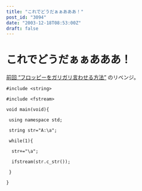 ```yaml
---
title: "これでどうだぁぁあああ！"
post_id: "3094"
date: "2003-12-18T08:53:00Z"
draft: false
---
```


# これでどうだぁぁあああ！

[前回 “フロッピーをガリガリ言わせる方法”](/floppy_crasher) のリベンジ。 
    
    
    #include <string>  
    
    #include <fstream>  
    
    void main(void){  
    
     using namespace std;  
    
     string str="A:\a";  
    
     while(1){  
    
      str+="\a";  
    
      ifstream(str.c_str());  
    
     }  
    
    }
